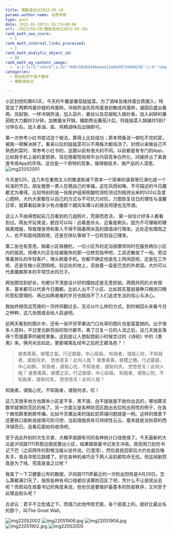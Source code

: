```yaml
---
title: 魔都渡劫记2022-05-20
params.author.name: 冰原奔狼
type: post
date: 2022-05-20T11:26:23+00:00
url: /2022/05/20/魔都渡劫记2022-05-20/
rank_math_seo_score:
  - 1
rank_math_internal_links_processed:
  - 1
rank_math_analytic_object_id:
  - 98
rank_math_og_content_image:
  - 'a:2:{s:5:"check";s:32:"9d0c582b4346eaee12a6b8973da8823b";s:6:"images";a:0:{}}'
categories:
  - 挑战封控午餐不重样
  - 魔都渡劫记

---
```

小区封控的第63天，今天的午餐是番茄娃娃菜。为了调味及维持蛋白质摄入，特意加了两颗鸡蛋炒就的鸡蛋碎。冷锅热油先将鸡蛋液划散成鸡蛋碎，凝固后盛出备用。另起锅，一样冷锅热油，加入蒜片、姜丝以及花椒粒入锅炒香。加入剁碎的番茄粒大力翻炒2分钟，加微量水开锅，辅助熬出番茄汁后，将娃娃菜入锅煸炒5到7分钟左右。加入香油、盐、鸡精调味后出锅即可。

第一次参考小红书尝试这个做法，算得上比较成功；原本预备说一顿吃不完的菜，被我一顿解决掉了。看来以后的娃娃菜可以不用每次都炖汤了。封控以来做自己不熟悉的菜时，常参考小红书的，这跟以前有很大的不同。以前都是有专门的App，比如我手机上装的爱厨房。现在随着短视频平台内容竞争白热化，间接挤占了美食类专用App的市场。这也是一个奇特的现象，值得做技术、做产品的人深思。
<img decoding="async" src="https://i0.wp.com/s2.loli.net/2022/05/20/baSdJeipqE32Mzl.jpg?w=640&#038;ssl=1" alt="img22052001" data-recalc-dims="1" />

今天是520，这几年在重商主义的推波助澜下原本一个简单的谐音哏已演化成一个标准的节日。朋友圈里一票人在晒自己的幸福，这在风雨如晦、不可描述的今日魔都尤为难得。比较特别的是一张医护组用核酸检测检测试剂瓶拼出来的520以及爱心图样。大约大家都在以自己的方式与不可抗力对抗，力图恢复往日的理性与温馨日常，就算看起来多少有点像那个跟风车搏斗的唐吉珂德也无所谓。

这让人不由得想起前几日看到的几组照片，荒唐而悲凉。
第一张估计好多人都看到过。网友开玩笑说，题目可以叫：远看是杀头、近看是剃头。因为不可理喻的硬隔离措施，导致理发师和客人不得不隔着两米高的围墙进行理发。近处还有围观之人，也不知是纯围观呢、还是在排队等候下一位轮到自己理发。

第二张也有意思，隔着小区铁栅栏。一位小区外的足浴按摩师同时在服务两位小区内的居民。师傅大约正在给被服务的那一位修剪指甲吧，工具还散放了一地。旁边等着排队的年轻客户，埋头刷着手机。你都不确定他是在上网闲逛呢、还是在工作呢、还是在做小区团购呢。较远处的地上，另放着一袋星巴克的外卖袋。大约可以代表魔都原本的平常饮水的日子。

两张图恰到好处，你都分不清是设计好的摆拍还是无意抓拍。两图共同的点有很多，基本都可以代表今日魔都。比如人出不了小区、比如其实基层是睁只眼闭只眼的宽松管理的、再比如再艰难的岁月也抵挡不了人们追求生活的信心与决心。

我始终相信这荒唐的一页终将翻过去，无论以什么样的方式。到时候回头来看今日之种种，这几张图或会给人启迪吧。

前两天看到的图片中，还有一张环贸苹果店门口长草的图片也是蛮震撼的。出乎很多人意料，平日里光鲜亮丽的现代都市，离了日复一日的人流之后，没几天就会落得个荒烟蔓草的破败景象。这到底让人想起想起小时候念过的《诗经》中的《黍离》来。俩月尚且如此，更那堪离乱经年之后的王都洛邑？！

> 彼黍离离，彼稷之苗。行迈靡靡，中心摇摇。
> 知我者，谓我心忧，不知我者，谓我何求。
> 悠悠苍天！此何人哉？
> 彼黍离离，彼稷之穗。行迈靡靡，中心如醉。
> 知我者，谓我心忧，不知我者，谓我何求。
> 悠悠苍天！此何人哉？
> 彼黍离离，彼稷之实。行迈靡靡，中心如噎。
> 知我者，谓我心忧，不知我者，谓我何求。
> 悠悠苍天！此何人哉？

知我者，谓我心忧，不知我者，谓我何求。哎！

这几天很多地方也跟本小区差不多，黑不提、白不提就是不放你出去的，哪怕算天数早就够防范区的格了。另一方面又是各种防范区跑出去后检出阳性的例子，在各个微信群里刷屏传播。比如今天爆出来的瑞虹奶茶铺问题就是一例。这样的情景下还要铁口直断说疫情可防可控、当前措施具有可持续性云云，基本就是没拆穿的西洋镜而已。且看后面如何收场吧。

至于说此外别的次生灾害，大概早就跟有司的各种统计口径绝缘了。今天最新的大瓜是沪闵路1111弄那边居民要出小区，结果跟居委书记发生冲突。居民用刀划伤书记下巴（之前网传的割喉当属以讹传讹，已澄清），然后居民回家后大约也是后悔失手，竟自寻短见跳楼了。好在各种机缘巧合下两人目前都性命无忧。但这闹剧究竟是为了啥、究竟是谁之过呢？

我查了一下卫健委公布的数据，沪闵路1111弄最近的一次检出阳性是4月29日。怎么算都满21天了，按照各种有司口径都应该算防范区了吧，凭什么不让居民出去呢？而若站在居委书记的角度来说，他也仅是要维护最基本的防疫秩序，又何至于此喋血街头呢？

古谚云：君子不立危墙之下。而墙乃此地传统艺能，各个层面上的。就好比最出名的那个，叫The Great Wall。

<img decoding="async" src="https://i0.wp.com/s2.loli.net/2022/05/20/dFlNsPYUvZAB7Sx.jpg?w=640&#038;ssl=1" alt="img22052002" data-recalc-dims="1" />
<img decoding="async" src="https://i0.wp.com/s2.loli.net/2022/05/19/o1rkZsqMnj8tT3b.jpg?w=640&#038;ssl=1" alt="img22051906.jpg" data-recalc-dims="1" />
<img decoding="async" src="https://i0.wp.com/s2.loli.net/2022/05/19/dz73UgMFQKvPlC6.jpg?w=640&#038;ssl=1" alt="img22051904.jpg" data-recalc-dims="1" />
<img decoding="async" src="https://i0.wp.com/s2.loli.net/2022/05/19/32x5JGOfnV9L1CD.jpg?w=640&#038;ssl=1" alt="img22051902.jpg" data-recalc-dims="1" />
<img decoding="async" src="https://i0.wp.com/s2.loli.net/2022/05/20/Lf3hoy8NRaQgAuw.jpg?w=640&#038;ssl=1" alt="img22052005" data-recalc-dims="1" />
